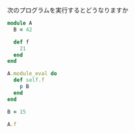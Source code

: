 次のプログラムを実行するとどうなりますか

```ruby
module A
  B = 42

  def f
    21
  end
end

A.module_eval do
  def self.f
    p B
  end
end

B = 15

A.f
```
